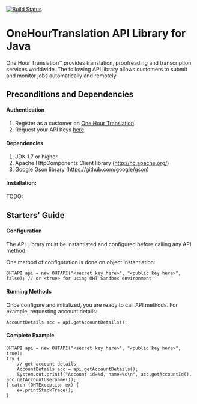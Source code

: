 [![Build Status](https://travis-ci.org/dimanbondarenko/OHTAPI-Library-Java.png?branch=master)](https://travis-ci.org/dimanbondarenko/OHTAPI-Library-Java)

# OneHourTranslation API Library for Java #

One Hour Translation&trade; provides translation, proofreading and transcription services worldwide.
The following API library allows customers to submit and monitor jobs automatically and remotely.

## Preconditions and Dependencies  

#### Authentication 
1. Register as a customer on [One Hour Translation](http://www.onehourtranslation.com/auth/register).
2. Request your API Keys [here](http://www.onehourtranslation.com/profile/apiKeys).

#### Dependencies
1. JDK 1.7 or higher
2. Apache HttpComponents Client library (http://hc.apache.org/)
3. Google Gson library (https://github.com/google/gson)

#### Installation:
TODO:

## Starters' Guide ##

#### Configuration ####

The API Library must be instantiated and configured before calling any API method.

One method of configuration is done on object instantiation:

    OHTAPI api = new OHTAPI("<secret key here>", "<public key here>", false); // or <true> for using OHT Sandbox environment

#### Running Methods ####

Once configure and initialized, you are ready to call API methods.
For example, requesting account details:

    AccountDetails acc = api.getAccountDetails();

#### Complete Example

    OHTAPI api = new OHTAPI("<secret key here>", "<public key here>", true);
    try {
        // get account details
        AccountDetails acc = api.getAccountDetails();
        System.out.printf("Account id=%d, name=%s\n", acc.getAccountId(), acc.getAccountUsername());
    } catch (OHTException ex) {
        ex.printStackTrace();
    }
